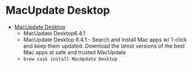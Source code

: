 # MacUpdate Desktop
- [MacUpdate Desktop](https://www.macupdate.com/desktop)
  -  MacUpdate Desktop6.4.1
  - MacUpdate Desktop 6.4.1 - Search and install Mac apps w/ 1-click and keep them updated. Download the latest versions of the best Mac apps at safe and trusted MacUpdate
  - `brew cask install MacUpdate Desktop`
